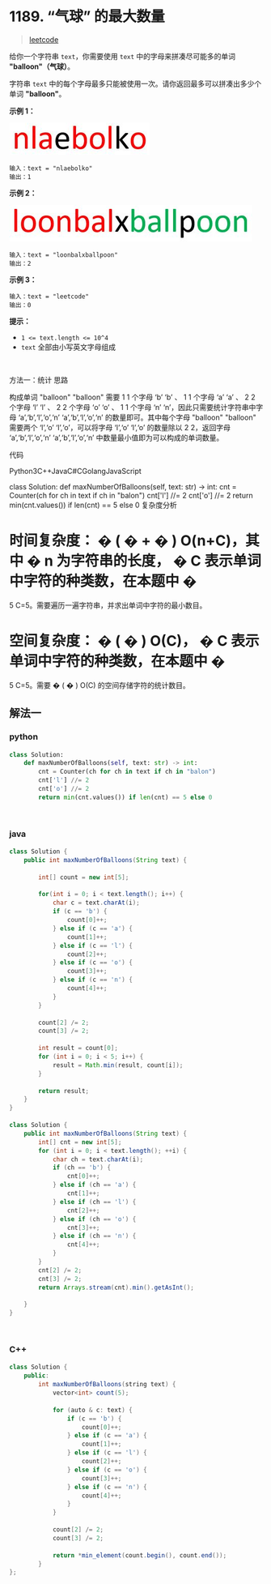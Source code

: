 # 1189. “气球” 的最大数量

> [leetcode](](https://leetcode.cn/problems/maximum-number-of-balloons/))

给你一个字符串 `text`，你需要使用 `text` 中的字母来拼凑尽可能多的单词 **"balloon"（气球）**。

字符串 `text` 中的每个字母最多只能被使用一次。请你返回最多可以拼凑出多少个单词 **"balloon"**。

 

**示例 1：**

**![img](../../01189-maximum-number-of-balloons/1536_ex1_upd.jpeg)**

```
输入：text = "nlaebolko"
输出：1
```

**示例 2：**

**![img](../../01189-maximum-number-of-balloons/1536_ex2_upd.jpeg)**

```
输入：text = "loonbalxballpoon"
输出：2
```

**示例 3：**

```
输入：text = "leetcode"
输出：0
```

 

**提示：**

- `1 <= text.length <= 10^4`
- `text` 全部由小写英文字母组成

&nbsp;

方法一：统计
思路

构成单词 
"balloon"
"balloon" 需要 
1
1 个字母 
‘b’
‘b’ 、
1
1 个字母 
‘a’
‘a’ 、
2
2 个字母 
‘l’
‘l’ 、
2
2 个字母 
‘o’
‘o’ 、
1
1 个字母 
‘n’
‘n’，因此只需要统计字符串中字母 
‘a’,‘b’,‘l’,‘o’,‘n’
‘a’,‘b’,‘l’,‘o’,‘n’ 的数量即可。其中每个字母 
"balloon"
"balloon" 需要两个 
‘l’,‘o’
‘l’,‘o’，可以将字母 
‘l’,‘o’
‘l’,‘o’ 的数量除以 
2
2，返回字母 
‘a’,‘b’,‘l’,‘o’,‘n’
‘a’,‘b’,‘l’,‘o’,‘n’ 中数量最小值即为可以构成的单词数量。

代码

Python3C++JavaC#CGolangJavaScript

class Solution:
    def maxNumberOfBalloons(self, text: str) -> int:
        cnt = Counter(ch for ch in text if ch in "balon")
        cnt['l'] //= 2
        cnt['o'] //= 2
        return min(cnt.values()) if len(cnt) == 5 else 0
复杂度分析

时间复杂度：
�
(
�
+
�
)
O(n+C)，其中 
�
n 为字符串的长度，
�
C 表示单词中字符的种类数，在本题中 
�
=
5
C=5。需要遍历一遍字符串，并求出单词中字符的最小数目。

空间复杂度：
�
(
�
)
O(C)，
�
C 表示单词中字符的种类数，在本题中 
�
=
5
C=5。需要 
�
(
�
)
O(C) 的空间存储字符的统计数目。

## 解法一

### python

```python
class Solution:
    def maxNumberOfBalloons(self, text: str) -> int:
        cnt = Counter(ch for ch in text if ch in "balon")
        cnt['l'] //= 2
        cnt['o'] //= 2
        return min(cnt.values()) if len(cnt) == 5 else 0
```

&nbsp;

### java

```java
class Solution {
    public int maxNumberOfBalloons(String text) {

        int[] count = new int[5];

        for(int i = 0; i < text.length(); i++) {
            char c = text.charAt(i);
            if (c == 'b') {
                count[0]++;
            } else if (c == 'a') {
                count[1]++;
            } else if (c == 'l') {
                count[2]++;
            } else if (c == 'o') {
                count[3]++;
            } else if (c == 'n') {
                count[4]++;
            }
        }

        count[2] /= 2;
        count[3] /= 2;

        int result = count[0];
        for (int i = 0; i < 5; i++) {
            result = Math.min(result, count[i]);
        }

        return result;
    }
}

class Solution {
    public int maxNumberOfBalloons(String text) {
        int[] cnt = new int[5];
        for (int i = 0; i < text.length(); ++i) {
            char ch = text.charAt(i);
            if (ch == 'b') {
                cnt[0]++;
            } else if (ch == 'a') {
                cnt[1]++;
            } else if (ch == 'l') {
                cnt[2]++;
            } else if (ch == 'o') {
                cnt[3]++;
            } else if (ch == 'n') {
                cnt[4]++;
            }
        }
        cnt[2] /= 2;
        cnt[3] /= 2;
      	return Arrays.stream(cnt).min().getAsInt();
      
    }
}
```

&nbsp;

### C++

```java
class Solution {
    public:
        int maxNumberOfBalloons(string text) {
            vector<int> count(5);

            for (auto & c: text) {
                if (c == 'b') {
                    count[0]++;
                } else if (c == 'a') {
                    count[1]++;
                } else if (c == 'l') {
                    count[2]++;
                } else if (c == 'o') {
                    count[3]++;
                } else if (c == 'n') {
                    count[4]++;
                }
            }

            count[2] /= 2;
            count[3] /= 2;

            return *min_element(count.begin(), count.end());
        }
};
```



